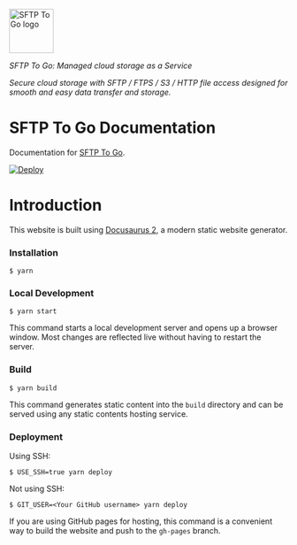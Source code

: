 <a href="https://sftptogo.com/"><img alt="SFTP To Go logo" src="https://sftptogo.com/images/logo.svg" height="80" /></a>

_SFTP To Go: Managed cloud storage as a Service_

*Secure cloud storage with SFTP / FTPS / S3 / HTTP file access designed for smooth and easy data transfer and storage.*

SFTP To Go Documentation
========================

Documentation for [SFTP To Go](https://sftptogo.com).

[![Deploy](https://github.com/crazyantlabs/sftptogo-docs/actions/workflows/deploy.yml/badge.svg)](https://github.com/crazyantlabs/sftptogo-docs/actions/workflows/deploy.yml)

# Introduction

This website is built using [Docusaurus 2](https://docusaurus.io/), a modern static website generator.

### Installation

```
$ yarn
```

### Local Development

```
$ yarn start
```

This command starts a local development server and opens up a browser window. Most changes are reflected live without having to restart the server.

### Build

```
$ yarn build
```

This command generates static content into the `build` directory and can be served using any static contents hosting service.

### Deployment

Using SSH:

```
$ USE_SSH=true yarn deploy
```

Not using SSH:

```
$ GIT_USER=<Your GitHub username> yarn deploy
```

If you are using GitHub pages for hosting, this command is a convenient way to build the website and push to the `gh-pages` branch.
